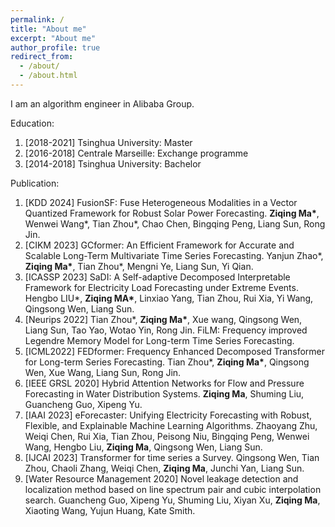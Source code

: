 ```yaml
---
permalink: /
title: "About me"
excerpt: "About me"
author_profile: true
redirect_from: 
  - /about/
  - /about.html
---
```



I am an algorithm engineer in Alibaba Group.

Education:
1. [2018-2021] Tsinghua University: Master
2. [2016-2018] Centrale Marseille: Exchange programme
3. [2014-2018] Tsinghua University: Bachelor

Publication:
1. [KDD 2024] FusionSF: Fuse Heterogeneous Modalities in a Vector Quantized Framework for Robust Solar Power Forecasting. __Ziqing Ma\*__, Wenwei Wang\*, Tian Zhou\*, Chao Chen, Bingqing Peng, Liang Sun, Rong Jin.
2. [CIKM 2023] GCformer: An Efficient Framework for Accurate and Scalable Long-Term Multivariate Time Series Forecasting. Yanjun Zhao\*, __Ziqing Ma\*__, Tian Zhou\*, Mengni Ye, Liang Sun, Yi Qian.
3. [ICASSP 2023] SaDI: A Self-adaptive Decomposed Interpretable Framework for Electricity Load Forecasting under Extreme Events. Hengbo LIU\*, __Ziqing MA\*__, Linxiao Yang, Tian Zhou, Rui Xia, Yi Wang, Qingsong Wen, Liang Sun.
4. [Neurips 2022] Tian Zhou\*, __Ziqing Ma\*__, Xue wang, Qingsong Wen, Liang Sun, Tao Yao, Wotao Yin, Rong Jin. FiLM: Frequency improved Legendre Memory Model for Long-term Time Series Forecasting.
5. [ICML2022] FEDformer: Frequency Enhanced Decomposed Transformer for Long-term Series Forecasting. Tian Zhou\*, __Ziqing Ma\*__, Qingsong Wen, Xue Wang, Liang Sun, Rong Jin.
6. [IEEE GRSL 2020] Hybrid Attention Networks for Flow and Pressure Forecasting in Water Distribution Systems. __Ziqing Ma__, Shuming Liu, Guancheng Guo, Xipeng Yu.
7. [IAAI 2023] eForecaster: Unifying Electricity Forecasting with Robust, Flexible, and Explainable Machine Learning Algorithms. Zhaoyang Zhu, Weiqi Chen, Rui Xia, Tian Zhou, Peisong Niu, Bingqing Peng, Wenwei Wang, Hengbo Liu, __Ziqing Ma__, Qingsong Wen, Liang Sun.
8. [IJCAI 2023] Transformer for time series a Survey. Qingsong Wen, Tian Zhou, Chaoli Zhang, Weiqi Chen, __Ziqing Ma__, Junchi Yan, Liang Sun.
9. [Water Resource Management 2020] Novel leakage detection and localization method based on line spectrum pair and cubic interpolation search. Guancheng Guo, Xipeng Yu, Shuming Liu, Xiyan Xu, __Ziqing Ma__, Xiaoting Wang, Yujun Huang, Kate Smith.

